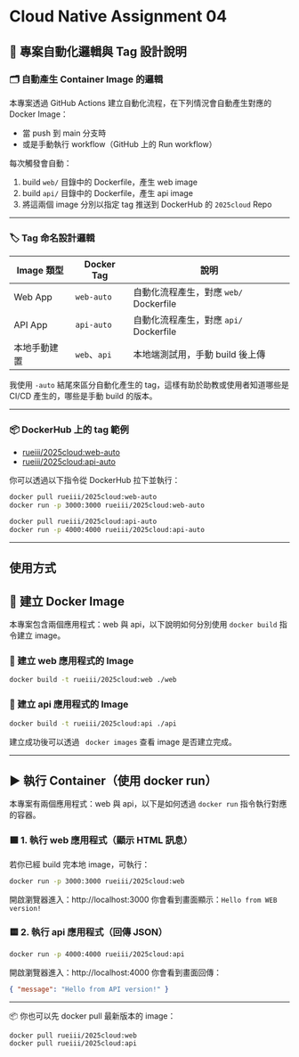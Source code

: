 # Cloud Native Assignment 04

## 🧠 專案自動化邏輯與 Tag 設計說明

### 🗂️ 自動產生 Container Image 的邏輯

本專案透過 GitHub Actions 建立自動化流程，在下列情況會自動產生對應的 Docker Image：

- 當 push 到 main 分支時
- 或是手動執行 workflow（GitHub 上的 Run workflow）

每次觸發會自動：
1. build `web/` 目錄中的 Dockerfile，產生 web image
2. build `api/` 目錄中的 Dockerfile，產生 api image
3. 將這兩個 image 分別以指定 tag 推送到 DockerHub 的 `2025cloud` Repo

---

### 🏷️ Tag 命名設計邏輯

| Image 類型 | Docker Tag      | 說明                                       |
|------------|------------------|--------------------------------------------|
| Web App    | `web-auto`       | 自動化流程產生，對應 `web/` Dockerfile     |
| API App    | `api-auto`       | 自動化流程產生，對應 `api/` Dockerfile     |
| 本地手動建置 | `web`、`api`     | 本地端測試用，手動 build 後上傳             |

我使用 `-auto` 結尾來區分自動化產生的 tag，這樣有助於助教或使用者知道哪些是 CI/CD 產生的，哪些是手動 build 的版本。

---

### 📦 DockerHub 上的 tag 範例

- [rueiii/2025cloud:web-auto](https://hub.docker.com/r/rueiii/2025cloud/tags)
- [rueiii/2025cloud:api-auto](https://hub.docker.com/r/rueiii/2025cloud/tags)

你可以透過以下指令從 DockerHub 拉下並執行：

```bash
docker pull rueiii/2025cloud:web-auto
docker run -p 3000:3000 rueiii/2025cloud:web-auto

docker pull rueiii/2025cloud:api-auto
docker run -p 4000:4000 rueiii/2025cloud:api-auto
```

--- 

## 使用方式

## 🐳 建立 Docker Image

本專案包含兩個應用程式：web 與 api，以下說明如何分別使用 `docker build` 指令建立 image。

### 🔨 建立 web 應用程式的 Image

```bash
docker build -t rueiii/2025cloud:web ./web
```

### 🔨 建立 api 應用程式的 Image

```bash
docker build -t rueiii/2025cloud:api ./api
```

建立成功後可以透過 ``` docker images``` 查看 image 是否建立完成。

---

## ▶️ 執行 Container（使用 docker run）

本專案有兩個應用程式：web 與 api，以下是如何透過 `docker run` 指令執行對應的容器。

### 🟦 1. 執行 web 應用程式（顯示 HTML 訊息）

若你已經 build 完本地 image，可執行：

```bash
docker run -p 3000:3000 rueiii/2025cloud:web
```

開啟瀏覽器進入：http://localhost:3000
你會看到畫面顯示：```Hello from WEB version!```

### 🟨 2. 執行 api 應用程式（回傳 JSON）

```bash
docker run -p 4000:4000 rueiii/2025cloud:api
```

開啟瀏覽器進入：http://localhost:4000
你會看到畫面回傳：
```json
{ "message": "Hello from API version!" }
```

---

📦 你也可以先 docker pull 最新版本的 image：
```bash
docker pull rueiii/2025cloud:web
docker pull rueiii/2025cloud:api
```